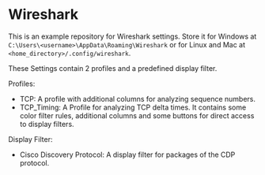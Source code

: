 # Wireshark

This is an example repository for Wireshark settings. Store it for Windows at `C:\Users\<username>\AppData\Roaming\Wireshark` or for Linux and Mac at `<home_directory>/.config/wireshark`.

These Settings contain 2 profiles and a predefined display filter.

Profiles:

- TCP: A profile with additional columns for analyzing sequence numbers.
- TCP_Timing: A Profile for analyzing TCP delta times. It contains some color filter rules, additional columns and some buttons for direct access to display filters.

Display Filter:

- Cisco Discovery Protocol: A display filter for packages of the CDP protocol.
